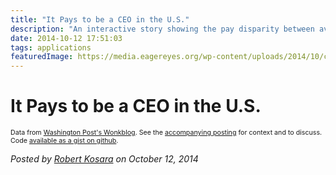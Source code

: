 ```yaml
---
title: "It Pays to be a CEO in the U.S."
description: "An interactive story showing the pay disparity between average workers and CEOs in different countries."
date: 2014-10-12 17:51:03
tags: applications
featuredImage: https://media.eagereyes.org/wp-content/uploads/2014/10/ceos-static.png
---
```


# It Pays to be a CEO in the U.S.

<span style="font-size: 8pt;">Data from <a href="http://www.washingtonpost.com/blogs/wonkblog/wp/2014/09/25/the-pay-gap-between-ceos-and-workers-is-much-worse-than-you-realize/">Washington Post's Wonkblog</a>. See the <a href="/blog/2014/large-multiples">accompanying posting</a> for context and to discuss. Code <a href="https://gist.github.com/eagereyes/1a3ac476c7d21e0f7b00">available as a gist on github</a>.</span>


_Posted by <a href="/about">Robert Kosara</a> on October 12, 2014_


